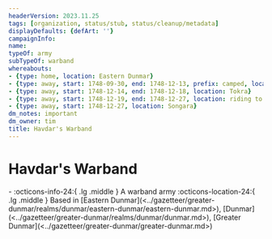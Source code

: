 ```yaml
---
headerVersion: 2023.11.25
tags: [organization, status/stub, status/cleanup/metadata]
displayDefaults: {defArt: ''}
campaignInfo:
name:
typeOf: army
subTypeOf: warband
whereabouts:
- {type: home, location: Eastern Dunmar}
- {type: away, start: 1748-09-30, end: 1748-12-13, prefix: camped, location: plains north of Tokra}
- {type: away, start: 1748-12-14, end: 1748-12-18, location: Tokra}
- {type: away, start: 1748-12-19, end: 1748-12-27, location: riding to Songara}
- {type: away, start: 1748-12-27, location: Songara}
dm_notes: important
dm_owner: tim
title: Havdar's Warband
---
```

# Havdar's Warband
<div class="grid cards ext-narrow-margin ext-one-column" markdown>
-
   :octicons-info-24:{ .lg .middle } A warband army  
    :octicons-location-24:{ .lg .middle } Based in [Eastern Dunmar](<../gazetteer/greater-dunmar/realms/dunmar/eastern-dunmar/eastern-dunmar.md>), [Dunmar](<../gazetteer/greater-dunmar/realms/dunmar/dunmar.md>), [Greater Dunmar](<../gazetteer/greater-dunmar/greater-dunmar.md>)  
</div>







